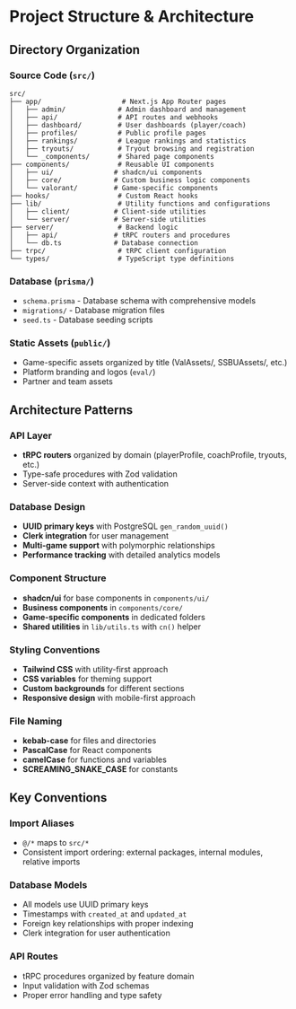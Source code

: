 # Project Structure & Architecture

## Directory Organization

### Source Code (`src/`)

```
src/
├── app/                    # Next.js App Router pages
│   ├── admin/             # Admin dashboard and management
│   ├── api/               # API routes and webhooks
│   ├── dashboard/         # User dashboards (player/coach)
│   ├── profiles/          # Public profile pages
│   ├── rankings/          # League rankings and statistics
│   ├── tryouts/           # Tryout browsing and registration
│   └── _components/       # Shared page components
├── components/            # Reusable UI components
│   ├── ui/               # shadcn/ui components
│   ├── core/             # Custom business logic components
│   └── valorant/         # Game-specific components
├── hooks/                 # Custom React hooks
├── lib/                   # Utility functions and configurations
│   ├── client/           # Client-side utilities
│   └── server/           # Server-side utilities
├── server/                # Backend logic
│   ├── api/              # tRPC routers and procedures
│   └── db.ts             # Database connection
├── trpc/                  # tRPC client configuration
└── types/                 # TypeScript type definitions
```

### Database (`prisma/`)

- `schema.prisma` - Database schema with comprehensive models
- `migrations/` - Database migration files
- `seed.ts` - Database seeding scripts

### Static Assets (`public/`)

- Game-specific assets organized by title (ValAssets/, SSBUAssets/, etc.)
- Platform branding and logos (`eval/`)
- Partner and team assets

## Architecture Patterns

### API Layer

- **tRPC routers** organized by domain (playerProfile, coachProfile, tryouts, etc.)
- Type-safe procedures with Zod validation
- Server-side context with authentication

### Database Design

- **UUID primary keys** with PostgreSQL `gen_random_uuid()`
- **Clerk integration** for user management
- **Multi-game support** with polymorphic relationships
- **Performance tracking** with detailed analytics models

### Component Structure

- **shadcn/ui** for base components in `components/ui/`
- **Business components** in `components/core/`
- **Game-specific components** in dedicated folders
- **Shared utilities** in `lib/utils.ts` with `cn()` helper

### Styling Conventions

- **Tailwind CSS** with utility-first approach
- **CSS variables** for theming support
- **Custom backgrounds** for different sections
- **Responsive design** with mobile-first approach

### File Naming

- **kebab-case** for files and directories
- **PascalCase** for React components
- **camelCase** for functions and variables
- **SCREAMING_SNAKE_CASE** for constants

## Key Conventions

### Import Aliases

- `@/*` maps to `src/*`
- Consistent import ordering: external packages, internal modules, relative imports

### Database Models

- All models use UUID primary keys
- Timestamps with `created_at` and `updated_at`
- Foreign key relationships with proper indexing
- Clerk integration for user authentication

### API Routes

- tRPC procedures organized by feature domain
- Input validation with Zod schemas
- Proper error handling and type safety
